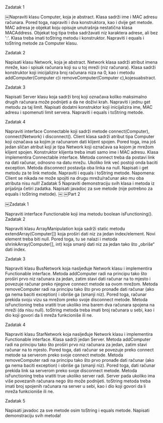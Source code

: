 Zadatak 1

￼Napraviti klasu Computer, koja je abstract. Klasa sadrži ime i MAC adresu računara. Pored toga, napraviti i dva konstruktora, kao i dvije get metode. MAC adresa je objekat koju opisuje unutrašnja nestatična klasa MACAddress. Objekat tog tipa treba sadržavati niz karaktera adrese, ali bez ':'. Klasa treba imati toString metodu i konstruktor. Napraviti i equals i toString metode za Computer klasu.

Zadatak 2

Napisati klasu Network, koja je abstract. Network klasa sadrži atribut imena mreže, kao i spisak računara koji su u toj mreži (niz računara). Klasa sadrži konstruktor koji inicijalizira broj računara niza na 0, kao i metodu addComputer(Computer c)i removeComputer(Computer c),kojesuabstract.

Zadatak 3

Napisati Server klasu koja sadrži broj koji označava koliko maksimalno drugih računara može podnijeti a da ne doživi krah. Napraviti i jednu get metodu za taj limit. Napisati dodatni konstruktor koji inicijalizira ime, MAC adresu i spomenuti limit servera. Napraviti i equals i toString metode.

Zadatak 4

Napraviti interface Connectable koji sadrži metode connect(Computer), connect(Network) i disconnect().
Client klasa sadrži atribut tipa Computer koji označava sa kojim je računarom dati klijent spojen. Pored toga, ima još jedan sličan atribut koji je tipa Network koji označava sa kojom je mrežom klijent spojen. Konstruktor klijenta treba imati samo ime i MAC adresu. Klasa implementira Connectable interface. Metoda connect treba da postavi link na dati računar, odnosno na datu mrežu. Ukoliko link već postoji onda baciti exception. Metoda disconnect postavlja oba linka na null. Napisati i get metodu za te link metode. Napraviti i equals i toString metode.
Napomena: Client se nikada ne može spojiti na drugu mrežu/računar ako mu oba atributa nisu null! Zadatak 5
Napraviti demonstraciju svih klasa i metoda iz prijašnja četiri zadatka.
Napisati javadoc za sve metode (nije potrebno za equals i toString metode).
￼
￼Part 2

￼Zadatak 1

Napraviti interface Functionable koji ima metodu boolean isFunctioning().
Zadatak 2

Napraviti klasu ArrayManipulation koja sadrži static metodu extendArray(Computer[]) koja proširi dati niz za jedan index/element. Novi element treba biti null. Pored toga, tu se nalazi i metoda shrinkArray(Computer[], int) koja smanji dati niz za jedan tako što „obriše“ dati index.

Zadatak 3

Napraviti klasu BusNetwork koja nasljeđuje Network klasu i implementira Functionable interface.
Metoda addComputer radi na principu tako što proširi prvo niz računara za jedan, zatim stavi dati računar na to mjesto i povezuje računar preko njegove connect metode sa ovom mrežom. Metoda removeComputer radi na principu tako što prvo pronađe dati računar (ako ga nema baciti exception) i obriše ga (smanji niz). Pored toga, računar prekida svoju vizu sa mrežom preko svoje disconnect metode.
Metoda isFunctioning treba vratiti true ukoliko ima barem dva računara spojena na mreži (da nisu null). toString metoda treba imati broj računara u sebi, kao i dio koji govori da li mreža funkcioniše ili ne.

Zadatak 4

Napraviti klasu StarNetwork koja nasljeđuje Network klasu i implementira Functionable interface. Klasa sadrži jedan Server.
Metoda addComputer radi na principu tako što proširi prvo niz računara za jedan, zatim stavi računar na to mjesto. Pored toga, dati računar se povezuje preko connect metode sa serverom preko svoje connect metode. Metoda removeComputer radi na principu tako što prvo pronađe dati računar (ako ga nema baciti exception) i obriše ga (smanji niz). Pored toga, dati računar prekida link sa serverom preko svoje disconnect metode.
Metoda isFunctioning treba vratiti true ukoliko server radi. Server pada ukoliko ima više povezanih računara nego što može podnijeti. toString metoda treba imati broj spojenih računara na server u sebi, kao i dio koji govori da li mreža funkcioniše ili ne.

Zadatak 5

Napisati javadoc za sve metode osim toString i equals metode. Napisati demonstraciju svih metoda!